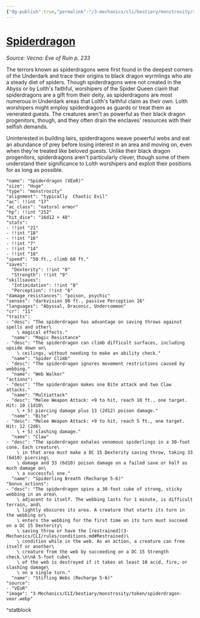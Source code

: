 ```yaml
---
{"dg-publish":true,"permalink":"/3-mechanics/cli/bestiary/monstrosity/spiderdragon-veor/","tags":["ttrpg-cli/compendium/src/5e/veor","ttrpg-cli/monster/cr/11","ttrpg-cli/monster/size/huge","ttrpg-cli/monster/type/monstrosity"],"noteIcon":""}
---
```


# [Spiderdragon](3-Mechanics\CLI\bestiary\monstrosity/spiderdragon-veor.md)
*Source: Vecna: Eve of Ruin p. 233*  

The terrors known as spiderdragons were first found in the deepest corners of the Underdark and trace their origins to black dragon wyrmlings who ate a steady diet of spiders. Though spiderdragons were not created in the Abyss or by Lolth's faithful, worshipers of the Spider Queen claim that spiderdragons are a gift from their deity, as spiderdragons are most numerous in Underdark areas that Lolth's faithful claim as their own. Lolth worshipers might employ spiderdragons as guards or treat them as venerated guests. The creatures aren't as powerful as their black dragon progenitors, though, and they often drain the enclaves' resources with their selfish demands.

Uninterested in building lairs, spiderdragons weave powerful webs and eat an abundance of prey before losing interest in an area and moving on, even when they're treated like beloved guests. Unlike their black dragon progenitors, spiderdragons aren't particularly clever, though some of them understand their significance to Lolth worshipers and exploit their positions for as long as possible.

```statblock
"name": "Spiderdragon (VEoR)"
"size": "Huge"
"type": "monstrosity"
"alignment": "typically  Chaotic Evil"
"ac": !!int "17"
"ac_class": "natural armor"
"hp": !!int "152"
"hit_dice": "16d12 + 48"
"stats":
- !!int "21"
- !!int "18"
- !!int "16"
- !!int "7"
- !!int "14"
- !!int "18"
"speed": "50 ft., climb 60 ft."
"saves":
  "Dexterity": !!int "8"
  "Strength": !!int "9"
"skillsaves":
  "Intimidation": !!int "8"
  "Perception": !!int "6"
"damage_resistances": "poison, psychic"
"senses": "darkvision 90 ft., passive Perception 16"
"languages": "Abyssal, Draconic, Undercommon"
"cr": "11"
"traits":
- "desc": "The spiderdragon has advantage on saving throws against spells and other\
    \ magical effects."
  "name": "Magic Resistance"
- "desc": "The spiderdragon can climb difficult surfaces, including upside down on\
    \ ceilings, without needing to make an ability check."
  "name": "Spider Climb"
- "desc": "The spiderdragon ignores movement restrictions caused by webbing."
  "name": "Web Walker"
"actions":
- "desc": "The spiderdragon makes one Bite attack and two Claw attacks."
  "name": "Multiattack"
- "desc": "Melee Weapon Attack: +9 to hit, reach 10 ft., one target. Hit: 10 (1d10\
    \ + 5) piercing damage plus 13 (2d12) poison damage."
  "name": "Bite"
- "desc": "Melee Weapon Attack: +9 to hit, reach 5 ft., one target. Hit: 12 (2d6\
    \ + 5) slashing damage."
  "name": "Claw"
- "desc": "The spiderdragon exhales venomous spiderlings in a 30-foot cone. Each creature\
    \ in that area must make a DC 15 Dexterity saving throw, taking 33 (6d10) piercing\
    \ damage and 33 (6d10) poison damage on a failed save or half as much damage on\
    \ a successful one."
  "name": "Spiderling Breath (Recharge 5-6)"
"bonus_actions":
- "desc": "The spiderdragon spins a 30-foot cube of strong, sticky webbing in an area\
    \ adjacent to itself. The webbing lasts for 1 minute, is difficult terrain, and\
    \ lightly obscures its area. A creature that starts its turn in the webbing or\
    \ enters the webbing for the first time on its turn must succeed on a DC 15 Dexterity\
    \ saving throw or have the [restrained](3-Mechanics/CLI/rules/conditions.md#Restrained)\
    \ condition while in the web. As an action, a creature can free itself or another\
    \ creature from the web by succeeding on a DC 15 Strength check.\n\nA 5-foot cube\
    \ of the web is destroyed if it takes at least 10 acid, fire, or slashing damage\
    \ on a single turn."
  "name": "Stifling Webs (Recharge 5-6)"
"source":
- "VEoR"
"image": "3-Mechanics/CLI/bestiary/monstrosity/token/spiderdragon-veor.webp"
```
^statblock